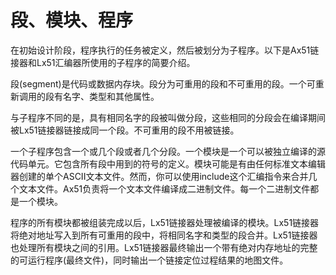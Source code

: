 # 段、模块、程序
在初始设计阶段，程序执行的任务被定义，然后被划分为子程序。以下是Ax51链接器和Lx51汇编器所使用的子程序的简要介绍。

段(segment)是代码或数据内存块。段分为可重用的段和不可重用的段。一个可重新调用的段有名字、类型和其他属性。

与子程序不同的是，具有相同名字的段被叫做分段，这些相同的分段会在编译期间被Lx51链接器链接成同一个段。不可重用的段不用被链接。

一个子程序包含一个或几个段或者几个分段。一个模块是一个可以被独立编译的源代码单元。它包含所有段中用到的符号的定义。模块可能是有由任何标准文本编辑器创建的单个ASCII文本文件。然而，你可以使用include这个汇编指令来合并几个文本文件。Ax51负责将一个文本文件编译成二进制文件。每一个二进制文件都是一个模块。

程序的所有模块都被组装完成以后，Lx51链接器处理被编译的模块。Lx51链接器将绝对地址写入到所有可重用的段中，将相同名字和类型的段合并。Lx51链接器也处理所有模块之间的引用。Lx51链接器最终输出一个带有绝对内存地址的完整的可运行程序(最终文件)，同时输出一个链接定位过程结果的地图文件。


